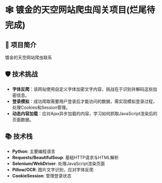 # 🕸️ 镀金的天空网站爬虫闯关项目(烂尾待完成)


## 🌟 项目简介

镀金的天空网站爬虫联系

## 🛡️ 技术挑战

- **字体反爬**：该网站使用自定义字体加密文字内容，挑战在于识别并解码这些加密信息。
- **登录模拟**：成功爬取需要用户登录后才能访问的数据，需实现模拟登录过程，处理Cookies和Session管理。
- **动态内容加载**：应对Ajax异步加载的内容，学习如何抓取JavaScript渲染后的页面数据。

## 📚 技术栈

- **Python**: 主要编程语言
- **Requests/BeautifulSoup**: 基础HTTP请求与HTML解析
- **Selenium/WebDriver**: 处理JavaScript渲染页面
- **Pillow/OCR**: 图片文字识别，应对字体反爬
- **CookieSession**: 管理登录状态
